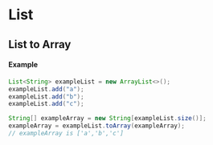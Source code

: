# List

## List to Array

#### Example
```java
List<String> exampleList = new ArrayList<>();
exampleList.add("a");
exampleList.add("b");
exampleList.add("c");

String[] exampleArray = new String[exampleList.size()];
exampleArray = exampleList.toArray(exampleArray);
// exampleArray is ['a','b','c']
```
